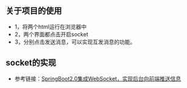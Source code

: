 ## 关于项目的使用
* 1，将两个html运行在浏览器中
* 2，两个界面都点击开启socket
* 3，分别点击发送消息，可以实现互发消息的功能。
## socket的实现
* 参考链接：[SpringBoot2.0集成WebSocket，实现后台向前端推送信息](https://blog.csdn.net/moshowgame/article/details/80275084)